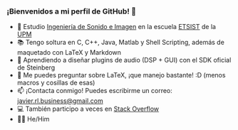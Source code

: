 ### ¡Bienvenidos a mi perfil de GitHub! 👋

- 🔭 Estudio [Ingeniería de Sonido e Imagen](https://www.upm.es/Estudiantes/Estudios_Titulaciones/EstudiosOficialesGrado/ArticulosRelacionados?fmt=detail&id=26387d7154320210VgnVCM10000009c7648a____) en la escuela [ETSIST](https://www.etsist.upm.es/) de la [UPM](https://www.upm.es/) 
- 📚 Tengo soltura en C, C++, Java, Matlab y Shell Scripting, además de maquetado con LaTeX y Markdown
- 🌱 Aprendiendo a diseñar plugins de audio (DSP + GUI) con el SDK oficial de Steinberg
- 💬 Me puedes preguntar sobre LaTeX, ¡que manejo bastante! :D (menos macros y cosillas de esas)
- 📫 ¡Contacta conmigo! Puedes escribirme un correo: [javier.rl.business@gmail.com](mailto:javier.rl.business@gmail.com)
- 💻 También participo a veces en [Stack Overflow](https://es.stackoverflow.com/users/261043/javiolonchelo)
- 🏳️‍🌈 He/Him
